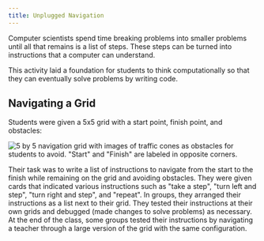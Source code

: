```yaml
---
title: Unplugged Navigation
---
```

Computer scientists spend time breaking problems into smaller problems until all that remains is a list of steps. These steps can be turned into instructions that a computer can understand.

This activity laid a foundation for students to think computationally so that they can eventually solve problems by writing code.

## Navigating a Grid

Students were given a 5x5 grid with a start point, finish point, and obstacles:

![5 by 5 navigation grid with images of traffic cones as obstacles for students to avoid. "Start" and "Finish" are labeled in opposite corners.](/images/uploads/unplugged-navigation-grid.jpg)

Their task was to write a list of instructions to navigate from the start to the finish while remaining on the grid and avoiding obstacles. They were given cards that indicated various instructions such as "take a step", "turn left and step", "turn right and step", and "repeat". In groups, they arranged their instructions as a list next to their grid. They tested their instructions at their own grids and debugged (made changes to solve problems) as necessary. At the end of the class, some groups tested their instructions by navigating a teacher through a large version of the grid with the same configuration.
